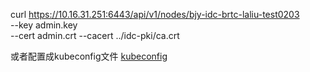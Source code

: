 curl https://10.16.31.251:6443/api/v1/nodes/bjy-idc-brtc-laliu-test0203 \
--key admin.key \
--cert admin.crt
--cacert ../idc-pki/ca.crt




或者配置成kubeconfig文件
[kubeconfig](kubeconfig)
